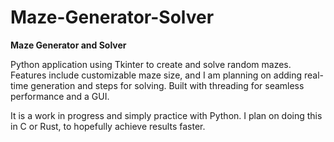 # Maze-Generator-Solver
**Maze Generator and Solver**   

Python application using Tkinter to create and solve random mazes. Features include customizable maze size, and I am planning on adding real-time generation and steps for solving. Built with threading for seamless performance and a GUI.

It is a work in progress and simply practice with Python. I plan on doing this in C or Rust, to hopefully achieve results faster. 
